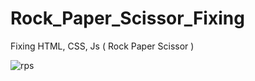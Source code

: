 # Rock_Paper_Scissor_Fixing
Fixing HTML, CSS, Js ( Rock Paper Scissor )

![rps](https://github.com/user-attachments/assets/87bdae97-5ed7-4fe4-9040-29b832982446)

